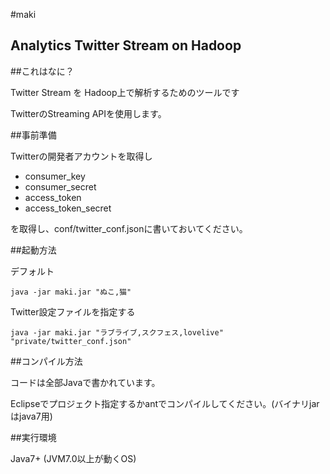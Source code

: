 #maki

## Analytics Twitter Stream on Hadoop


##これはなに？

Twitter Stream を Hadoop上で解析するためのツールです

TwitterのStreaming APIを使用します。

##事前準備

Twitterの開発者アカウントを取得し

* consumer_key
* consumer_secret
* access_token
* access_token_secret

を取得し、conf/twitter_conf.jsonに書いておいてください。


##起動方法

デフォルト

	java -jar maki.jar "ぬこ,猫"

Twitter設定ファイルを指定する

	java -jar maki.jar "ラブライブ,スクフェス,lovelive" "private/twitter_conf.json"


##コンパイル方法

コードは全部Javaで書かれています。

Eclipseでプロジェクト指定するかantでコンパイルしてください。(バイナリjarはjava7用)


##実行環境

Java7+ (JVM7.0以上が動くOS)



